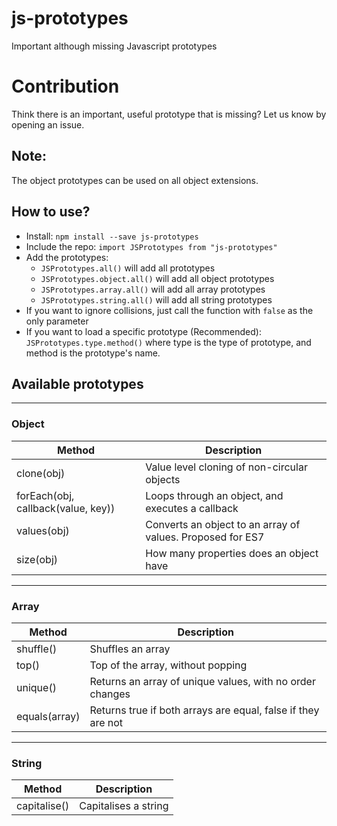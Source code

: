 # js-prototypes
Important although missing Javascript prototypes

# Contribution
Think there is an important, useful prototype that is missing? Let us know by opening an issue.

## Note:
The object prototypes can be used on all object extensions.

## How to use?
- Install: `npm install --save js-prototypes`
- Include the repo: `import JSPrototypes from "js-prototypes"`
- Add the prototypes:
    - `JSPrototypes.all()` will add all prototypes
    - `JSPrototypes.object.all()` will add all object prototypes
    - `JSPrototypes.array.all()` will add all array prototypes
    - `JSPrototypes.string.all()` will add all string prototypes
- If you want to ignore collisions, just call the function with `false` as the only parameter
- If you want to load a specific prototype (Recommended): `JSPrototypes.type.method()` where type is the type of prototype, and method is the prototype's name.

## Available prototypes

---

### Object
Method|Description
------|-----------
clone(obj)|Value level cloning of non-circular objects
forEach(obj, callback(value, key))|Loops through an object, and executes a callback
values(obj)|Converts an object to an array of values. Proposed for ES7
size(obj)|How many properties does an object have

---

### Array
Method|Description
------|-----------
shuffle()|Shuffles an array
top()|Top of the array, without popping
unique()|Returns an array of unique values, with no order changes
equals(array)|Returns true if both arrays are equal, false if they are not

---

### String
Method|Description
------|-----------
capitalise()|Capitalises a string